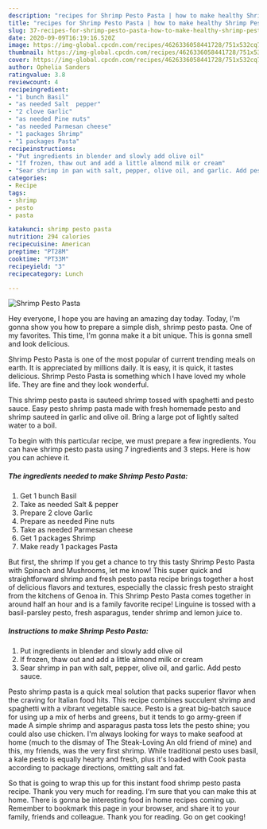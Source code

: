 ```yaml
---
description: "recipes for Shrimp Pesto Pasta | how to make healthy Shrimp Pesto Pasta"
title: "recipes for Shrimp Pesto Pasta | how to make healthy Shrimp Pesto Pasta"
slug: 37-recipes-for-shrimp-pesto-pasta-how-to-make-healthy-shrimp-pesto-pasta
date: 2020-09-09T16:19:16.520Z
image: https://img-global.cpcdn.com/recipes/4626336058441728/751x532cq70/shrimp-pesto-pasta-recipe-main-photo.jpg
thumbnail: https://img-global.cpcdn.com/recipes/4626336058441728/751x532cq70/shrimp-pesto-pasta-recipe-main-photo.jpg
cover: https://img-global.cpcdn.com/recipes/4626336058441728/751x532cq70/shrimp-pesto-pasta-recipe-main-photo.jpg
author: Ophelia Sanders
ratingvalue: 3.8
reviewcount: 4
recipeingredient:
- "1 bunch Basil"
- "as needed Salt  pepper"
- "2 clove Garlic"
- "as needed Pine nuts"
- "as needed Parmesan cheese"
- "1 packages Shrimp"
- "1 packages Pasta"
recipeinstructions:
- "Put ingredients in blender and slowly add olive oil"
- "If frozen, thaw out and add a little almond milk or cream"
- "Sear shrimp in pan with salt, pepper, olive oil, and garlic. Add pesto sauce."
categories:
- Recipe
tags:
- shrimp
- pesto
- pasta

katakunci: shrimp pesto pasta 
nutrition: 294 calories
recipecuisine: American
preptime: "PT28M"
cooktime: "PT33M"
recipeyield: "3"
recipecategory: Lunch

---
```



![Shrimp Pesto Pasta](https://img-global.cpcdn.com/recipes/4626336058441728/751x532cq70/shrimp-pesto-pasta-recipe-main-photo.jpg)

Hey everyone, I hope you are having an amazing day today. Today, I'm gonna show you how to prepare a simple dish, shrimp pesto pasta. One of my favorites. This time, I'm gonna make it a bit unique. This is gonna smell and look delicious.

Shrimp Pesto Pasta is one of the most popular of current trending meals on earth. It is appreciated by millions daily. It is easy, it is quick, it tastes delicious. Shrimp Pesto Pasta is something which I have loved my whole life. They are fine and they look wonderful.

This shrimp pesto pasta is sauteed shrimp tossed with spaghetti and pesto sauce. Easy pesto shrimp pasta made with fresh homemade pesto and shrimp sauteed in garlic and olive oil. Bring a large pot of lightly salted water to a boil.


To begin with this particular recipe, we must prepare a few ingredients. You can have shrimp pesto pasta using 7 ingredients and 3 steps. Here is how you can achieve it.

<!--inarticleads1-->

##### The ingredients needed to make Shrimp Pesto Pasta:

1. Get 1 bunch Basil
1. Take as needed Salt &amp; pepper
1. Prepare 2 clove Garlic
1. Prepare as needed Pine nuts
1. Take as needed Parmesan cheese
1. Get 1 packages Shrimp
1. Make ready 1 packages Pasta


But first, the shrimp If you get a chance to try this tasty Shrimp Pesto Pasta with Spinach and Mushrooms, let me know! This super quick and straightforward shrimp and fresh pesto pasta recipe brings together a host of delicious flavors and textures, especially the classic fresh pesto straight from the kitchens of Genoa in. This Shrimp Pesto Pasta comes together in around half an hour and is a family favorite recipe! Linguine is tossed with a basil-parsley pesto, fresh asparagus, tender shrimp and lemon juice to. 

<!--inarticleads2-->

##### Instructions to make Shrimp Pesto Pasta:

1. Put ingredients in blender and slowly add olive oil
1. If frozen, thaw out and add a little almond milk or cream
1. Sear shrimp in pan with salt, pepper, olive oil, and garlic. Add pesto sauce.


Pesto shrimp pasta is a quick meal solution that packs superior flavor when the craving for Italian food hits. This recipe combines succulent shrimp and spaghetti with a vibrant vegetable sauce. Pesto is a great big-batch sauce for using up a mix of herbs and greens, but it tends to go army-green if made A simple shrimp and asparagus pasta toss lets the pesto shine; you could also use chicken. I&#39;m always looking for ways to make seafood at home (much to the dismay of The Steak-Loving An old friend of mine) and this, my friends, was the very first shrimp. While traditional pesto uses basil, a kale pesto is equally hearty and fresh, plus it&#39;s loaded with Cook pasta according to package directions, omitting salt and fat. 

So that is going to wrap this up for this instant food shrimp pesto pasta recipe. Thank you very much for reading. I'm sure that you can make this at home. There is gonna be interesting food in home recipes coming up. Remember to bookmark this page in your browser, and share it to your family, friends and colleague. Thank you for reading. Go on get cooking!

